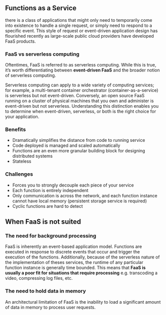 ## Functions as a Service

there is a class of applications that might only need to temporarily come into existence to handle a single request, or simply need to respond to a specific event. This style of request or event-driven application design has flourished recently as large-scale public cloud providers have developed FaaS products.

### FaaS vs serverless computing

Oftentimes, FaaS is referred to as serverless computing. While this is true, it’s worth differentiating between **event-driven FaaS** and the broader notion of serverless computing.

Serverless computing can apply to a wide variety of computing services; for example, a multi-tenant container orchestrator (container-as-a-service) is serverless but not event-driven. Conversely, an open source FaaS running on a cluster of physical machines that you own and administer is event-driven but not serverless. Understanding this distinction enables you to determine when event-driven, serverless, or both is the right choice for your application.

### Benefits

- Dramatically simplifies the distance from code to running service
- Code deployed is managed and scaled automatically
- Functions are an even more granular building block for designing distributed systems
- Stateless

### Challenges

- Forces you to strongly decouple each piece of your service
- Each function is entirely independent
- Only communication is across the network, and each function instance cannot have local memory (persistent storage service is required)
- Cyclic functions are hard to detect

## When FaaS is not suited

### The need for background processing

FaaS is inherently an event-based application model. Functions are executed in response to discrete events that occur and trigger the execution of the functions. Additionally, because of the serverless nature of the implementation of theses services, the runtime of any particular function instance is generally time bounded. This means that **FaaS is usually a poor fit for situations that require processing** e.g. transcoding a video, compressing log files, etc.

### The need to hold data in memory

An architectural limitation of FaaS is the inability to load a significant amount of data in memory to process user requests.

